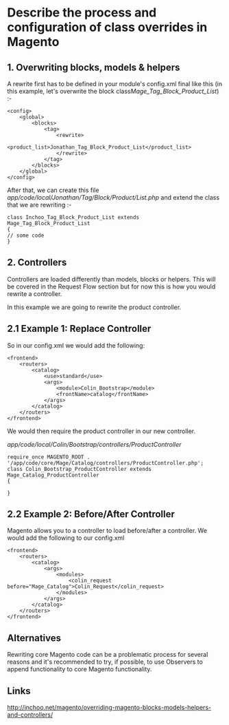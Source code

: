 # Describe the process and configuration of class overrides in Magento


## 1. Overwriting blocks, models & helpers

A rewrite first has to be defined in your module's config.xml final like this (in this example, let's overwrite the block class*Mage_Tag_Block_Product_List*) :-

    <config>
	    <global>
		    <blocks>
			    <tag>
				    <rewrite>
					    <product_list>Jonathan_Tag_Block_Product_List</product_list>
				    </rewrite>
			    </tag>
		    </blocks>
	    </global>
    </config>
    
After that, we can create this file *app/code/local/Jonathan/Tag/Block/Product/List.php* and extend the class that we are rewriting :-

    class Inchoo_Tag_Block_Product_List extends Mage_Tag_Block_Product_List
    {
    // some code
    }


## 2. Controllers

Controllers are loaded differently than models, blocks or helpers. This will be covered in the Request Flow section but for now this is how you would rewrite a controller.

In this example we are going to rewrite the product controller.

## 2.1 Example 1: Replace Controller

So in our config.xml we would add the following:


    <frontend>
        <routers>
            <catalog>
                <use>standard</use>
                <args>
                    <module>Colin_Bootstrap</module>
                    <frontName>catalog</frontName>
                </args>
            </catalog>
        </routers>
    </frontend>

We would then require the product controller in our new controller.

*app/code/local/Colin/Bootstrap/controllers/ProductController*

    require_once MAGENTO_ROOT . '/app/code/core/Mage/Catalog/controllers/ProductController.php';
    class Colin_Bootstrap_ProductController extends Mage_Catalog_ProductController
    {

    }

## 2.2 Example 2: Before/After Controller

Magento allows you to a controller to load before/after a controller.
We would add the following to our config.xml


    <frontend>
        <routers>
            <catalog>
                <args>
                    <modules>
                        <colin_request before="Mage_Catalog">Colin_Request</colin_request>
                    </modules>
                </args>
            </catalog>
        </routers>
    </frontend>
    
## Alternatives

Rewriting core Magento code can be a problematic process for several reasons and it's recommended to try, if possible, to use Observers to append functionality to core Magento functionality.

## Links

http://inchoo.net/magento/overriding-magento-blocks-models-helpers-and-controllers/